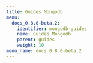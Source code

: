 ```yaml
---
title: Guides Mongodb
menu:
  docs_0.8.0-beta.2:
    identifier: mongodb-guides
    name: Guides Mongodb
    parent: guides
    weight: 10
menu_name: docs_0.8.0-beta.2
---
```

